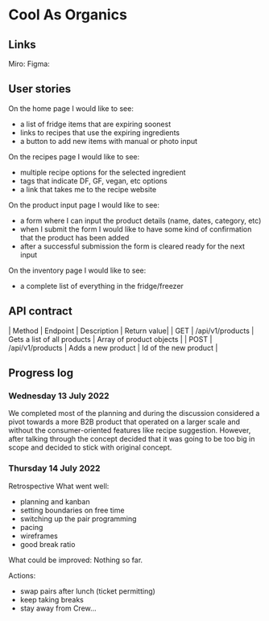 # Cool As Organics

## Links
Miro:
Figma:

## User stories
On the home page I would like to see:
* a list of fridge items that are expiring soonest
* links to recipes that use the expiring ingredients
* a button to add new items with manual or photo input

On the recipes page I would like to see:
* multiple recipe options for the selected ingredient
* tags that indicate DF, GF, vegan, etc options
* a link that takes me to the recipe website

On the product input page I would like to see:
* a form where I can input the product details (name, dates, category, etc)
* when I submit the form I would like to have some kind of confirmation that the product has been added
* after a successful submission the form is cleared ready for the next input

On the inventory page I would like to see:
* a complete list of everything in the fridge/freezer

## API contract

| Method | Endpoint | Description | Return value|
| GET | /api/v1/products | Gets a list of all products | Array of product objects |
| POST | /api/v1/products | Adds a new product | Id of the new product |

## Progress log

### Wednesday 13 July 2022
We completed most of the planning and during the discussion considered a pivot towards a more B2B product that operated on a larger scale and without the consumer-oriented features like recipe suggestion. However, after talking through the concept decided that it was going to be too big in scope and decided to stick with original concept.
### Thursday 14 July 2022
Retrospective
What went well:
* planning and kanban
* setting boundaries on free time
* switching up the pair programming
* pacing
* wireframes
* good break ratio

What could be improved:
Nothing so far.

Actions:
* swap pairs after lunch (ticket permitting)
* keep taking breaks
* stay away from Crew...
